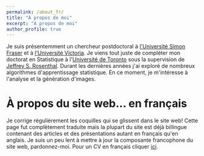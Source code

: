 ```yaml
---
permalink: /about_fr/
title: "À propos de moi"
excerpt: "À propos de moi"
author_profile: true
---
```



Je suis présentemment un chercheur postdoctoral à [l'Université Simon Fraser](https://www.sfu.ca/) et à [l'Université Victoria](https://www.uvic.ca/). Je viens tout juste de compléter mon doctorat en Statistique à l'[Université de Toronto](http://www.utstat.utoronto.ca) sous la supervision de [Jeffrey S. Rosenthal](http://probability.ca/jeff/). Durant les dernières années j'ai exploré de nombreux algorithmes d'apprentissage statistique. En ce moment, je m'intéresse à l'analyse et la génération d'images.

À propos du site web... en français
=====

Je corrige régulièrement les coquilles qui se glissent dans le site web! Cette page fut complètement traduite mais la plupart du site est déjà billingue contenant des articles et des présentations autant en français qu'en anglais. Je suis un peu lent à mettre à jour la composante francophone du site web, pardonnez-moi. Pour un CV en français cliquer [ici](https://cedricbeaulac.github.io/files/cvacadmique.pdf).



